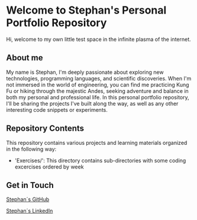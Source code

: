 # Welcome to Stephan's Personal Portfolio Repository
Hi, welcome to my own little test space in the infinite plasma of the internet.

## About me
My name is Stephan, I'm deeply passionate about exploring new technologies, programming languages, and scientific discoveries. When I'm not immersed in the world of engineering, you can find me practicing Kung Fu or hiking through the majestic Andes, seeking adventure and balance in both my personal and professional life.
In this personal portfolio repository, I'll be sharing the projects I've built along the way, as well as any other interesting code snippets or experiments.

## Repository Contents

This repository contains various projects and learning materials organized in the following way:

- 'Exercises/': This directory contains sub-directories with some coding excercises ordered by week 

## Get in Touch

[Stephan´s GitHub](https://github.com/Stephanvonleyser)

[Stephan´s LinkedIn](https://www.linkedin.com/in/stephanvonleyser/)



